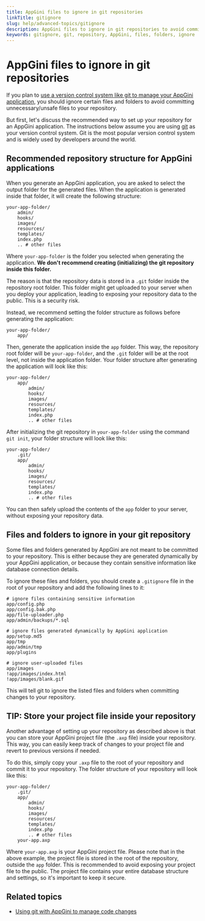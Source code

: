 ```yaml
---
title: AppGini files to ignore in git repositories
linkTitle: gitignore
slug: help/advanced-topics/gitignore
description: AppGini files to ignore in git repositories to avoid committing unnecessary/unsafe files to your repository.
keywords: gitignore, git, repository, AppGini, files, folders, ignore
---
```


# AppGini files to ignore in git repositories

If you plan to [use a version control system like git to manage your AppGini application](/appgini/screencasts/how-to-use-git-with-appgini-to-manage-code-changes),
you should ignore certain files and folders to avoid committing unnecessary/unsafe files
to your repository.

But first, let's discuss the recommended way to set up your repository for an AppGini application.
The instructions below assume you are using [git](https://git-scm.com/) as your version control system.
Git is the most popular version control system and is widely used by developers around the world.

## Recommended repository structure for AppGini applications

When you generate an AppGini application, you are asked to select the output folder for the generated files.
When the application is generated inside that folder, it will create the following structure:

```
your-app-folder/
	admin/
	hooks/
	images/
	resources/
	templates/
	index.php
	.. # other files
```

Where `your-app-folder` is the folder you selected when generating the application.
**We don't recommend creating (initializing) the git repository inside this folder.**

The reason is that the repository data is stored in a `.git` folder inside the repository root folder.
This folder might get uploaded to your server when you deploy your application, leading to exposing
your repository data to the public. This is a security risk.

Instead, we recommend setting the folder structure as follows before generating the application:

```
your-app-folder/
	app/
```

Then, generate the application inside the `app` folder. This way, the repository root folder will be
`your-app-folder`, and the `.git` folder will be at the root level, not inside the application folder.
Your folder structure after generating the application will look like this:

```
your-app-folder/
	app/
		admin/
		hooks/
		images/
		resources/
		templates/
		index.php
		.. # other files
```

After initializing the git repository in `your-app-folder` using the command `git init`, your
folder structure will look like this:

```
your-app-folder/
	.git/
	app/
		admin/
		hooks/
		images/
		resources/
		templates/
		index.php
		.. # other files
```

You can then safely upload the contents of the `app` folder to your server, without exposing your
repository data.

## Files and folders to ignore in your git repository

Some files and folders generated by AppGini are not meant to be committed to your repository.
This is either because they are generated dynamically by your AppGini application, or because they contain sensitive
information like database connection details.

To ignore these files and folders, you should create a `.gitignore` file in the root of your repository
and add the following lines to it:

```
# ignore files containing sensitive information
app/config.php
app/config.bak.php
app/file-uploader.php
app/admin/backups/*.sql

# ignore files generated dynamically by AppGini application
app/setup.md5
app/tmp
app/admin/tmp
app/plugins

# ignore user-uploaded files
app/images
!app/images/index.html
!app/images/blank.gif
```

This will tell git to ignore the listed files and folders when committing changes to your repository.

## TIP: Store your project file inside your repository

Another advantage of setting up your repository as described above is that you can store your AppGini
project file (the `.axp` file) inside your repository. This way, you can easily keep track of changes
to your project file and revert to previous versions if needed.

To do this, simply copy your `.axp` file to the root of your repository and commit it to your repository.
The folder structure of your repository will look like this:

```
your-app-folder/
	.git/
	app/
		admin/
		hooks/
		images/
		resources/
		templates/
		index.php
		.. # other files
	your-app.axp
```

Where `your-app.axp` is your AppGini project file. Please note that in the above example, the project file
is stored in the root of the repository, outside the `app` folder. This is recommended to avoid exposing
your project file to the public. The project file contains your entire database structure and settings,
so it's important to keep it secure.

## Related topics

* [Using git with AppGini to manage code changes](/appgini/screencasts/how-to-use-git-with-appgini-to-manage-code-changes)

